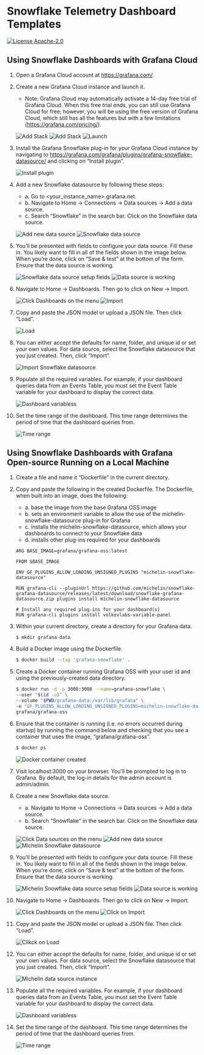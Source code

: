 # Snowflake Telemetry Dashboard Templates

[![License Apache-2.0](https://img.shields.io/:license-Apache%202-brightgreen.svg)](http://www.apache.org/licenses/LICENSE-2.0.txt)

## Using Snowflake Dashboards with Grafana Cloud

1. Open a Grafana Cloud account at https://grafana.com/.
2. Create a new Grafana Cloud instance and launch it. 
    - Note: Grafana Cloud may automatically activate a 14-day free trial of Grafana Cloud. When this free trial ends, you can still use Grafana Cloud for free; however, you will be using the free version of Grafana Cloud, which still has all the features but with a few limitations (https://grafana.com/pricing/).

    ![Add Stack](images/addstack_point_2.png)
    ![Add Stack](images/addstack_point.png)
    ![Launch](images/launch_point.png)
3. Install the Grafana Snowflake plug-in for your Grafana Cloud instance by navigating to https://grafana.com/grafana/plugins/grafana-snowflake-datasource/ and clicking on “Install plugin”.

    ![Install plugin](images/install_plugin_point.png)
4. Add a new Snowflake datasource by following these steps: 
    - a. Go to <your_instance_name>.grafana.net. 
    - b. Navigate to Home -> Connections -> Data sources -> Add a data source. 
    - c. Search “Snowflake” in the search bar. Click on the Snowflake data source.

    ![Add new data source](images/add_new_data_source_point.png)
    ![Snowflake data source](images/snowflake_datasource_point.png)
5. You’ll be presented with fields to configure your data source. Fill these in. You likely want to fill in all of the fields shown in the image below. When you’re done, click on “Save & test” at the bottom of the form. Ensure that the data source is working.

    ![Snowflake data source setup fields](images/snowflake_datasource_setup_fields.png)
    ![Data source is working](images/working.png)
6. Navigate to Home -> Dashboards. Then go to click on New -> Import.

    ![Click Dashboards on the menu](images/dashboards_point.png)
    ![Import](images/import_point.png)
7. Copy and paste the JSON model or upload a JSON file. Then click “Load”.

    ![Load](images/load_point.png)
8. You can either accept the defaults for name, folder, and unique id or set your own values. For data source, select the Snowflake datasource that you just created. Then, click “Import”.

    ![Import Snowflake datasource](images/snowflake_point.png)
9. Populate all the required variables. For example, if your dashboard queries data from an Events Table, you must set the Event Table variable for your dashboard to display the correct data.

    ![Dashboard variabless](images/variables_box.png)
10. Set the time range of the dashboard. This time range determines the period of time that the dashboard queries from.

    ![Time range](images/timeperiod_box.png)

## Using Snowflake Dashboards with Grafana Open-source Running on a Local Machine

1. Create a file and name it “Dockerfile” in the current directory.
2. Copy and paste the following in the created Dockerfile. The Dockerfile, when built into an image, does the following:
    - a. base the image from the base Grafana OSS image
    - b. sets an environment variable to allow the use of the michelin-snowflake-datasource plug-in for Grafana
    - c. installs the michelin-snowflake-datasource, which allows your dashboards to connect to your Snowflake data
    - d. installs other plug-ins required for your dashboards
    
    ```docker
    ARG BASE_IMAGE=grafana/grafana-oss:latest

    FROM $BASE_IMAGE

    ENV GF_PLUGINS_ALLOW_LOADING_UNSIGNED_PLUGINS "michelin-snowflake-datasource"

    RUN grafana-cli --pluginUrl https://github.com/michelin/snowflake-grafana-datasource/releases/latest/download/snowflake-grafana-datasource.zip plugins install michelin-snowflake-datasource

    # Install any required plug-ins for your dashboard(s)
    RUN grafana-cli plugins install volkovlabs-variable-panel
    ```
3. Within your current directory, create a directory for your Grafana data.

    ```bash
    $ mkdir grafana-data
    ```
4. Build a Docker image using the Dockerfile.

    ```bash
    $ docker build --tag 'grafana-snowflake' .
    ```
5. Create a Docker container running Grafana OSS with your user id and using the previously-created data directory.

    ```bash
    $ docker run -d -p 3000:3000 --name=grafana-snowflake \
    --user "$(id -u)" \
    --volume "$PWD/grafana-data:/var/lib/grafana" \
    -e "GF_PLUGINS_ALLOW_LOADING_UNSIGNED_PLUGINS=michelin-snowflake-datasource" \
    grafana/grafana-oss
    ```
6. Ensure that the container is running (i.e. no errors occurred during startup) by running the command below and checking that you see a container that uses the image, “grafana/grafana-oss”.

    ```bash
    $ docker ps
    ```

    ![Docker container created](images/container_created.png)
7. Visit localhost:3000 on your browser. You’ll be prompted to log in to Grafana. By default, the log-in details for the admin account is admin/admin.
8. Create a new Snowflake data source.
    - a. Navigate to Home -> Connections -> Data sources -> Add a data source. 
    - b. Search “Snowflake” in the search bar. Click on the Snowflake data source.

    ![Click Data sources on the menu](images/datasources_point.png)
    ![Add new data source](images/add_new_data_source_point.png)
    ![Michelin Snowflake datasource](images/michelin_datasource_point.png)
9. You’ll be presented with fields to configure your data source. Fill these in. You likely want to fill in all of the fields shown in the image below. When you’re done, click on “Save & test” at the bottom of the form. Ensure that the data source is working.

    ![Michelin Snowflake data source setup fields](images/michelin_datasource_setup_fields.png)
    ![Data source is working](images/working.png)
10. Navigate to Home -> Dashboards. Then go to click on New -> Import.

    ![Click Dashboards on the menu](images/dashboards_point_2.png)
    ![Click on Import](images/import_point.png)
11. Copy and paste the JSON model or upload a JSON file. Then click “Load”.

    ![Clikck on Load](images/load_point.png)
12. You can either accept the defaults for name, folder, and unique id or set your own values. For data source, select the Snowflake datasource that you just created. Then, click “Import”.

    ![Michelin data source instance](images/michelin_point.png)
13. Populate all the required variables. For example, if your dashboard queries data from an Events Table, you must set the Event Table variable for your dashboard to display the correct data.

    ![Dashboard variabless](images/variables_box.png)
14. Set the time range of the dashboard. This time range determines the period of time that the dashboard queries from.

    ![Time range](images/timeperiod_box.png)